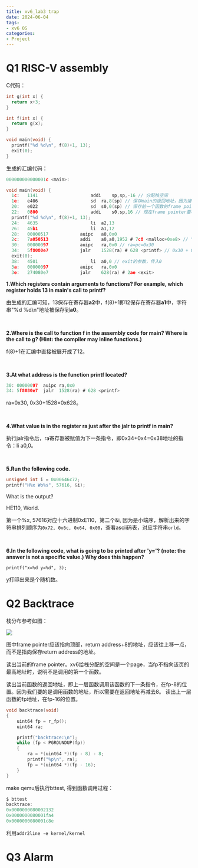 ```yaml
---
title: xv6_lab3 trap
date: 2024-06-04
tags:
- xv6 OS
categories:
- Project
---
```


# Q1 RISC-V assembly

C代码：

```c
int g(int x) {
  return x+3;
}

int f(int x) {
  return g(x);
}

void main(void) {
  printf("%d %d\n", f(8)+1, 13);
  exit(0);
}
```

生成的汇编代码：

```c
000000000000001c <main>:

void main(void) {
  1c:	1141                	addi	sp,sp,-16 // 分配栈空间
  1e:	e406                	sd	ra,8(sp) // 保存main的返回地址，因为接下来要调用printf
  20:	e022                	sd	s0,0(sp) // 保存前一个函数的frame pointer
  22:	0800                	addi	s0,sp,16 // 现在frame pointer要增加16Bytes
  printf("%d %d\n", f(8)+1, 13);
  24:	4635                	li	a2,13
  26:	45b1                	li	a1,12
  28:	00000517          	auipc	a0,0x0
  2c:	7a050513          	addi	a0,a0,1952 # 7c8 <malloc+0xe8> // "%d %d\n"字符串地址
  30:	00000097          	auipc	ra,0x0 // ra=pc=0x30
  34:	5f8080e7          	jalr	1528(ra) # 628 <printf> // 0x30 + 0x5f8 = 0x628
  exit(0);
  38:	4501                	li	a0,0 // exit的参数，传入0
  3a:	00000097          	auipc	ra,0x0
  3e:	274080e7          	jalr	628(ra) # 2ae <exit>
```

**1.Which registers contain arguments to functions? For example, which register holds 13 in main's call to printf?**

由生成的汇编可知，13保存在寄存器**a2**中，f(8)+1即12保存在寄存器**a1**中，字符串"%d %d\n"地址被保存到**a0**。

</br>

**2.Where is the call to function f in the assembly code for main? Where is the call to g? (Hint: the compiler may inline functions.)**

f(8)+1在汇编中直接被展开成了12。

</br>

**3.At what address is the function printf located?**

```c
30:	00000097  auipc	ra,0x0
34:	5f8080e7  jalr	1528(ra) # 628 <printf>
```

ra=0x30, 0x30+1528=0x628。

</br>

**4.What value is in the register ra just after the jalr to printf in main?**

执行jalr指令后，ra寄存器被赋值为下一条指令，即0x34+0x4=0x38地址的指令：li a0,0。

</br>

**5.Run the following code.**

```c
unsigned int i = 0x00646c72;
printf("H%x Wo%s", 57616, &i);
```

What is the output?

HE110, World.

第一个%x, 57616对应十六进制0xE110，第二个&i, 因为是小端序，解析出来的字符串排列顺序为`0x72, 0x6c, 0x64, 0x00`，查看ascii码表，对应字符串`orld`。

</br>

**6.In the following code, what is going to be printed after 'y='? (note: the answer is not a specific value.) Why does this happen?**

`printf("x=%d y=%d", 3);`

y打印出来是个随机数。

# Q2 Backtrace

栈分布参考如图：

![](https://xyc-1316422823.cos.ap-shanghai.myqcloud.com/20240225223002.png)

<p class="note note-info">图中frame pointer应该指向顶部，return address+8的地址，应该往上移一点，而不是指向保存return address的地址。</p>

读出当前的frame pointer。xv6给栈分配的空间是一个page，当fp不指向该页的最高地址时，说明不是调用的第一个函数。

读出当前函数的返回地址，即上一层函数调用该函数的下一条指令，在fp-8的位置。因为我们要的是调用函数的地址，所以需要在返回地址再减去8。
读出上一层函数的fp地址，在fp-16的位置。

```c
void backtrace(void)
{
	uint64 fp = r_fp();
	uint64 ra;

	printf("backtrace:\n");
	while (fp < PGROUNDUP(fp))
	{
		ra = *(uint64 *)(fp - 8) - 8;
		printf("%p\n", ra);
		fp = *(uint64 *)(fp - 16);
	}
}
```

make qemu后执行bttest, 得到函数调用过程：

```c
$ bttest
backtrace:
0x0000000080002132
0x0000000080001fa4
0x0000000080001c8e
```

利用`addr2line -e kernel/kernel`

# Q3 Alarm
